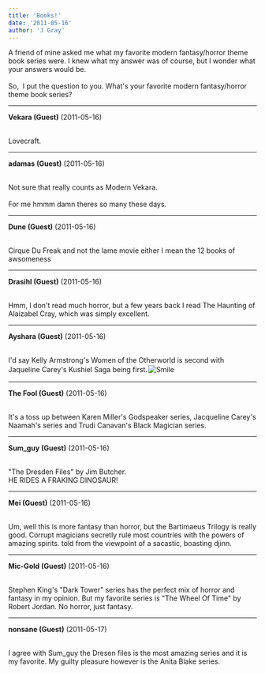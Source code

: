 ```yaml
---
title: 'Books!'
date: '2011-05-16'
author: 'J Gray'
---
```


A friend of mine asked me what my favorite modern fantasy/horror theme book series were. I knew what my answer was of course, but I wonder what your answers would be.<br><br>So,&nbsp; I put the question to you. What's your favorite modern fantasy/horror theme book series?<br>

---
**Vekara (Guest)** (2011-05-16)

<br> Lovecraft.

---
**adamas (Guest)** (2011-05-16)

<br> Not sure that really counts as Modern Vekara.<br><br>For me hmmm damn theres so many these days.<br>

---
**Dune (Guest)** (2011-05-16)

<br> Cirque Du Freak and not the lame movie either I mean the 12 books of awsomeness<br>

---
**Drasihl (Guest)** (2011-05-16)

<br> Hmm, I don't read much horror, but a few years back I read The Haunting of Alaizabel Cray, which was simply excellent.<br>

---
**Ayshara (Guest)** (2011-05-16)

<br> I'd say Kelly Armstrong's Women of the Otherworld is second with Jaqueline Carey's Kushiel Saga being first.<img alt=" Smile " src="/smilies/smile.gif" border="0" hspace="2" vspace="2"><br>

---
**The Fool (Guest)** (2011-05-16)

<br> It's a toss up between Karen Miller's Godspeaker series, Jacqueline Carey's Naamah's series and Trudi Canavan's Black Magician series.

---
**Sum_guy (Guest)** (2011-05-16)

<br> "The Dresden Files" by Jim Butcher. <br>HE RIDES A FRAKING DINOSAUR!<br>

---
**Mei (Guest)** (2011-05-16)

<br> Um, well this is more fantasy than horror, but the Bartimaeus Trilogy is really good. Corrupt magicians secretly rule most countries with the powers of amazing spirits. told from the viewpoint of a sacastic, boasting djinn.

---
**Mic-Gold (Guest)** (2011-05-16)

<br> Stephen King's "Dark Tower" series has the perfect mix of horror and fantasy in my opinion. But my favorite series is "The Wheel Of Time" by Robert Jordan. No horror, just fantasy.<br>

---
**nonsane (Guest)** (2011-05-17)

<br> I agree with Sum_guy the Dresen files is the most amazing series and it is my favorite. My guilty pleasure however is the Anita Blake series. <br>


